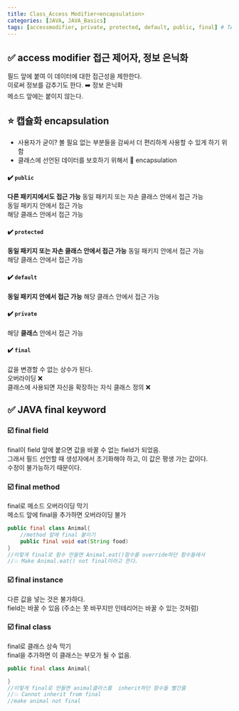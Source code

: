 ```yaml
---
title: Class_Access Modifier<encapsulation>
categories: [JAVA, JAVA_Basics]
tags: [accessmodifier, private, protected, default, public, final] # TAG names should always be lowercase
---
```


## ✅ access modifier 접근 제어자, 정보 은닉화

필드 앞에 붙여 이 데이터에 대한 접근성을 제한한다.<br>
이로써 정보를 감추기도 한다. ➡️ 정보 은닉화<br>
메소드 앞에는 붙이지 않는다.<br>

## ⭐️ 캡슐화 encapsulation

- 사용자가 굳이? 볼 필요 없는 부분들을 감싸서 더 편리하게 사용할 수 있게 하기 위함<br>
- 클래스에 선언된 데이터를 보호하기 위해서 🟰 encapsulation<br>

#### ✔️ `public`

**다른 패키지에서도 접근 가능**
동일 패키지 또는 자손 클래스 안에서 접근 가능<br>
동일 패키지 안에서 접근 가능<br>
해당 클래스 안에서 접근 가능<br>

#### ✔️ `protected`

**동일 패키지 또는 자손 클래스 안에서 접근 가능**
동일 패키지 안에서 접근 가능<br>
해당 클래스 안에서 접근 가능<br>

#### ✔️ `default`

**동일 패키지 안에서 접근 가능**
해당 클래스 안에서 접근 가능<br>

#### ✔️ `private`

해당 **클래스** 안에서 접근 가능 <br>

#### ✔️ `final`

값을 변경할 수 없는 상수가 된다. <br>
오버라이딩 ❌<br>
클래스에 사용되면 자신을 확장하는 자식 클래스 정의 ❌<br>

## ✅ JAVA final keyword

### ☑️ final field

final이 field 앞에 붙으면 값을 바꿀 수 없는 field가 되었음. <br>
그래서 필드 선언할 때 생성자에서 초기화해야 하고, 이 값은 평생 가는 값이다. <br>
수정이 불가능하기 때문이다. <br>

### ☑️ final method

final로 메소드 오버라이딩 막기 <br>
메소드 앞에 final을 추가하면 오버라이딩 불가 <br>

```java
public final class Animal{
    //method 앞에 final 붙이기
    public final void eat(String food)
}
//이렇게 final로 함수 만들면 Animal.eat()함수를 override하던 함수들에서
//💥 Make Animal.eat() not final이라고 뜬다.
```

### ☑️ final instance

다른 값을 넣는 것은 불가하다. <br>
field는 바꿀 수 있음 (주소는 못 바꾸지만 인테리어는 바꿀 수 있는 것처럼) <br>

### ☑️ final class

final로 클래스 상속 막기 <br>
final을 추가하면 이 클래스는 부모가 될 수 없음. <br>

```java
public final class Animal{

}
//이렇게 final로 만들면 animal클라스를  inherit하던 함수들 빨간줄
//💥 Cannot inherit from final
//make animal not final
```
